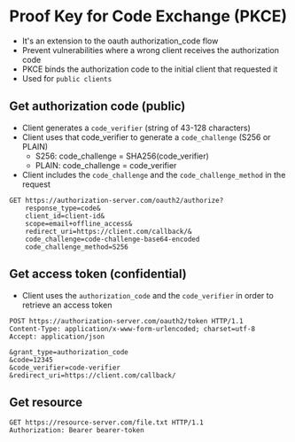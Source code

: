 # Proof Key for Code Exchange (PKCE)

- It's an extension to the oauth authorization_code flow
- Prevent vulnerabilities where a wrong client receives the authorization code
- PKCE binds the authorization code to the initial client that requested it
- Used for `public clients`

## Get authorization code (public)

- Client generates a `code_verifier` (string of 43-128 characters)
- Client uses that code_verifier to generate a `code_challenge` (S256 or PLAIN)
  - S256: code_challenge = SHA256(code_verifier)
  - PLAIN: code_challenge = code_verifier
- Client includes the `code_challenge` and the `code_challenge_method` in the request

```http
GET https://authorization-server.com/oauth2/authorize?
    response_type=code&
    client_id=client-id&
    scope=email+offline_access&
    redirect_uri=https://client.com/callback/&
    code_challenge=code-challenge-base64-encoded
    code_challenge_method=S256
```

## Get access token (confidential)

- Client uses the `authorization_code` and the `code_verifier` in order to retrieve an access token

```http
POST https://authorization-server.com/oauth2/token HTTP/1.1
Content-Type: application/x-www-form-urlencoded; charset=utf-8
Accept: application/json

&grant_type=authorization_code
&code=12345
&code_verifier=code-verifier
&redirect_uri=https://client.com/callback/
```

## Get resource

```http
GET https://resource-server.com/file.txt HTTP/1.1
Authorization: Bearer bearer-token
```
